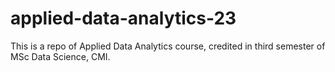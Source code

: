 # applied-data-analytics-23
This is a repo of Applied Data Analytics course, credited in third semester of MSc Data Science, CMI.
